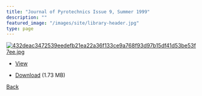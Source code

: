 ```yaml
---
title: "Journal of Pyrotechnics Issue 9, Summer 1999"
description: ""
featured_image: "/images/site/library-header.jpg"
type: page
---
```


<a href="https://drive.google.com/uc?export=view&id=1nm0fzuF_eZvpM476CAcdfTjojq8AhBj6" target="_blank">![432deac3472539eedefb21ea22a36f133ce9a768f93d97b15df41d53be53f7ee.jpg](https://drive.google.com/uc?export=view&id=142oiDSwotClXt17cQz6On4k6zhlO6knl)</a>
* <a href="https://drive.google.com/uc?export=view&id=1nm0fzuF_eZvpM476CAcdfTjojq8AhBj6" target="_blank">View</a>

* [Download](https://drive.google.com/uc?export=download&id=1nm0fzuF_eZvpM476CAcdfTjojq8AhBj6) (1.73 MB)

[Back](/library/)
